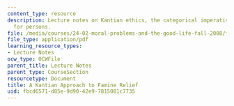 ```yaml
---
content_type: resource
description: Lecture notes on Kantian ethics, the categorical imperative, and respect
  for persons.
file: /media/courses/24-02-moral-problems-and-the-good-life-fall-2008/fbcd6571d85e9d9042e97815081c7735_lec_14.pdf
file_type: application/pdf
learning_resource_types:
- Lecture Notes
ocw_type: OCWFile
parent_title: Lecture Notes
parent_type: CourseSection
resourcetype: Document
title: A Kantian Approach to Famine Relief
uid: fbcd6571-d85e-9d90-42e9-7815081c7735
---
```

